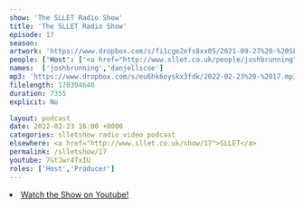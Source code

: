 ```yaml
---
show: 'The SLLET Radio Show'
title: 'The SLLET Radio Show'
episode: 17
season: 
artwork: 'https://www.dropbox.com/s/fi1cge2efs8xx05/2021-09-27%20-%20SLLET%20radio%20square.png?raw=1'
people: ['Host': ['<a href="http://www.sllet.co.uk/people/joshbrunning">Josh Brunning</a>','<a href="http://www.sllet.co.uk/people/danjellicoe">Dan Jellicoe</a>']]
names:  ['joshbrunning','danjellicoe']
mp3: 'https://www.dropbox.com/s/eu6hk6oyskx3fdk/2022-02-23%20-%2017.mp3?raw=1'
filelength: 170394640
duration: 7355
explicit: No

layout: podcast
date: 2022-02-23 16:00 +0000
categories: slletshow radio video podcast
elsewhere: <a href="http://www.sllet.co.uk/show/17">SLLET</a>
permalink: /slletshow/17
youtube: 7GtJwr4TxIU
roles: ['Host','Producer']
---
```


<li><a href="https://youtu.be/7GtJwr4TxIU">Watch the Show on Youtube!</a></li>

